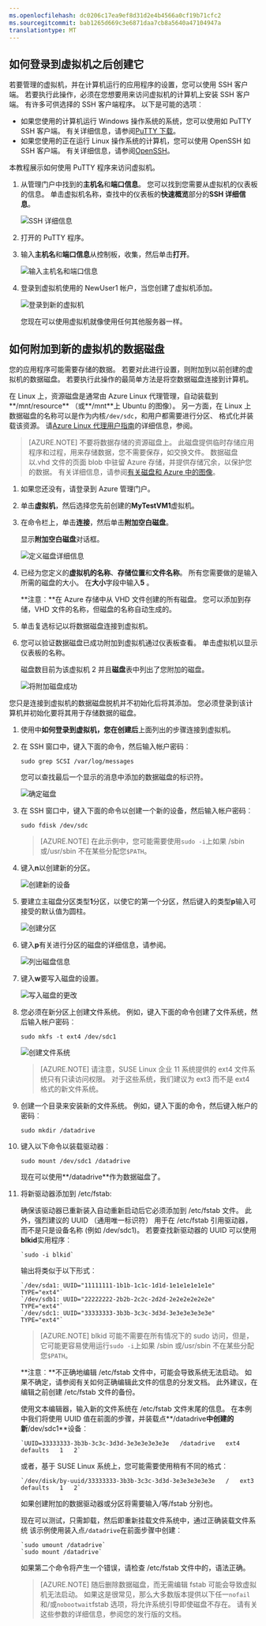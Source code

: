 ```yaml
---
ms.openlocfilehash: dc0206c17ea9ef8d31d2e4b4566a0cf19b71cfc2
ms.sourcegitcommit: bab1265d669c3e6871daa7cb8a5640a47104947a
translationtype: MT
---
```



## <a id="logon"> </a>如何登录到虚拟机之后创建它 ##

若要管理的虚拟机，并在计算机运行的应用程序的设置，您可以使用 SSH 客户端。 若要执行此操作，必须在您想要用来访问虚拟机的计算机上安装 SSH 客户端。 有许多可供选择的 SSH 客户端程序。 以下是可能的选项︰

- 如果您使用的计算机运行 Windows 操作系统的系统，您可以使用如 PuTTY SSH 客户端。 有关详细信息，请参阅[PuTTY 下载](http://www.chiark.greenend.org.uk/~sgtatham/putty/download.html)。
- 如果您使用的正在运行 Linux 操作系统的计算机，您可以使用 OpenSSH 如 SSH 客户端。 有关详细信息，请参阅[OpenSSH](http://www.openssh.org/)。

本教程展示如何使用 PuTTY 程序来访问虚拟机。

1. 从管理门户中找到的**主机名**和**端口信息**。 您可以找到您需要从虚拟机的仪表板的信息。 单击虚拟机名称，查找中的仪表板的**快速概览**部分的**SSH 详细信息**。

    ![SSH 详细信息](./media/virtual-machines-Linux-tutorial-log-on-attach-disk/SSHdetails.png)

2. 打开的 PuTTY 程序。

3. 输入**主机名**和**端口信息**从控制板，收集，然后单击**打开**。

    ![输入主机名和端口信息](./media/virtual-machines-Linux-tutorial-log-on-attach-disk/putty.png)

4. 登录到虚拟机使用的 NewUser1 帐户，当您创建了虚拟机添加。

    ![登录到新的虚拟机](./media/virtual-machines-Linux-tutorial-log-on-attach-disk/sshlogin.png)

    您现在可以使用虚拟机就像使用任何其他服务器一样。


## <a id="attachdisk"> </a>如何附加到新的虚拟机的数据磁盘 ##

您的应用程序可能需要存储的数据。 若要对此进行设置，则附加到以前创建的虚拟机的数据磁盘。 若要执行此操作的最简单方法是将空数据磁盘连接到计算机。

在 Linux 上，资源磁盘是通常由 Azure Linux 代理管理，自动装载到**/mnt/resource** （或**/mnt**上 Ubuntu 的图像）。 另一方面，在 Linux 上数据磁盘的名称可以是作为内核`/dev/sdc`，和用户都需要进行分区、 格式化并装载该资源。 请[Azure Linux 代理用户指南](../articles/virtual-machines/virtual-machines-linux-agent-user-guide.md)的详细信息，参阅。

>[AZURE.NOTE] 不要将数据存储的资源磁盘上。 此磁盘提供临时存储应用程序和过程，用来存储数据，您不需要保存，如交换文件。 数据磁盘以.vhd 文件的页面 blob 中驻留 Azure 存储，并提供存储冗余，以保护您的数据。 有关详细信息，请参阅[有关磁盘和 Azure 中的图像](http://msdn.microsoft.com/library/jj672979.aspx)。

1. 如果您还没有，请登录到 Azure 管理门户。

2. 单击**虚拟机**，然后选择您先前创建的**MyTestVM1**虚拟机。

3. 在命令栏上，单击**连接**，然后单击**附加空白磁盘**。
    
    显示**附加空白磁盘**对话框。

    ![定义磁盘详细信息](./media/virtual-machines-Linux-tutorial-log-on-attach-disk/attachnewdisklinux.png)

4. 已经为您定义的**虚拟机的名称**、**存储位置**和**文件名称**。 所有您需要做的是输入所需的磁盘的大小。 在**大小**字段中输入**5** 。

    **注意︰**在 Azure 存储中从 VHD 文件创建的所有磁盘。 您可以添加到存储，VHD 文件的名称，但磁盘的名称自动生成的。

5. 单击复选标记以将数据磁盘连接到虚拟机。

6. 您可以验证数据磁盘已成功附加到虚拟机通过仪表板查看。 单击虚拟机以显示仪表板的名称。

    磁盘数目前为该虚拟机 2 并且**磁盘**表中列出了您附加的磁盘。

    ![将附加磁盘成功](./media/virtual-machines-Linux-tutorial-log-on-attach-disk/attachemptysuccess.png)


您只是连接到虚拟机的数据磁盘脱机并不初始化后将其添加。 您必须登录到该计算机并初始化要将其用于存储数据的磁盘。

1. 使用中**如何登录到虚拟机，您在创建后**上面列出的步骤连接到虚拟机。


2. 在 SSH 窗口中，键入下面的命令，然后输入帐户密码︰

    `sudo grep SCSI /var/log/messages`

    您可以查找最后一个显示的消息中添加的数据磁盘的标识符。

    ![确定磁盘](./media/virtual-machines-Linux-tutorial-log-on-attach-disk/diskmessages.png)


3. 在 SSH 窗口中，键入下面的命令以创建一个新的设备，然后输入帐户密码︰

    `sudo fdisk /dev/sdc`

    >[AZURE.NOTE] 在此示例中，您可能需要使用`sudo -i`上如果 /sbin 或/usr/sbin 不在某些分配您`$PATH`。


4. 键入**n**以创建新的分区。

    ![创建新的设备](./media/virtual-machines-Linux-tutorial-log-on-attach-disk/diskpartition.png)


5. 要建立主磁盘分区类型**1**分区，以使它的第一个分区，然后键入的类型**p**输入可接受的默认值为圆柱。

    ![创建分区](./media/virtual-machines-Linux-tutorial-log-on-attach-disk/diskcylinder.png)


6. 键入**p**有关进行分区的磁盘的详细信息，请参阅。

    ![列出磁盘信息](./media/virtual-machines-Linux-tutorial-log-on-attach-disk/diskinfo.png)


7. 键入**w**要写入磁盘的设置。

    ![写入磁盘的更改](./media/virtual-machines-Linux-tutorial-log-on-attach-disk/diskwrite.png)


8. 您必须在新分区上创建文件系统。 例如，键入下面的命令创建了文件系统，然后输入帐户密码︰

    `sudo mkfs -t ext4 /dev/sdc1`

    ![创建文件系统](./media/virtual-machines-Linux-tutorial-log-on-attach-disk/diskfilesystem.png)

    >[AZURE.NOTE] 请注意，SUSE Linux 企业 11 系统提供的 ext4 文件系统只有只读访问权限。 对于这些系统，我们建议为 ext3 而不是 ext4 格式的新文件系统。


9. 创建一个目录来安装新的文件系统。 例如，键入下面的命令，然后键入帐户的密码︰

    `sudo mkdir /datadrive`


10. 键入以下命令以装载驱动器︰

    `sudo mount /dev/sdc1 /datadrive`

    现在可以使用**/datadrive**作为数据磁盘了。


11. 将新驱动器添加到 /etc/fstab:

    确保该驱动器已重新装入自动重新启动后它必须添加到 /etc/fstab 文件。 此外，强烈建议的 UUID （通用唯一标识符） 用于在 /etc/fstab 引用驱动器，而不是只是设备名称 (例如 /dev/sdc1)。 若要查找新驱动器的 UUID 可以使用**blkid**实用程序︰
    
        `sudo -i blkid`

    输出将类似于以下形式︰

        `/dev/sda1: UUID="11111111-1b1b-1c1c-1d1d-1e1e1e1e1e1e" TYPE="ext4"`
        `/dev/sdb1: UUID="22222222-2b2b-2c2c-2d2d-2e2e2e2e2e2e" TYPE="ext4"`
        `/dev/sdc1: UUID="33333333-3b3b-3c3c-3d3d-3e3e3e3e3e3e" TYPE="ext4"`

    >[AZURE.NOTE] blkid 可能不需要在所有情况下的 sudo 访问，但是，它可能更容易使用运行`sudo -i`上如果 /sbin 或/usr/sbin 不在某些分配您`$PATH`。

    **注意︰**不正确地编辑 /etc/fstab 文件中，可能会导致系统无法启动。 如果不确定，请参阅有关如何正确编辑此文件的信息的分发文档。 此外建议，在编辑之前创建 /etc/fstab 文件的备份。

    使用文本编辑器，输入新的文件系统在 /etc/fstab 文件末尾的信息。  在本例中我们将使用 UUID 值在前面的步骤，并装载点**/datadrive**中创建的新**/dev/sdc1**设备︰

        `UUID=33333333-3b3b-3c3c-3d3d-3e3e3e3e3e3e   /datadrive   ext4   defaults   1   2`

    或者，基于 SUSE Linux 系统上，您可能需要使用稍有不同的格式︰

        `/dev/disk/by-uuid/33333333-3b3b-3c3c-3d3d-3e3e3e3e3e3e   /   ext3   defaults   1   2`

    如果创建附加的数据驱动器或分区将需要输入/等/fstab 分别也。

    现在可以测试，只需卸载，然后即重新挂载文件系统中，通过正确装载文件系统 该示例使用装入点`/datadrive`在前面步骤中创建︰ 

        `sudo umount /datadrive`
        `sudo mount /datadrive`

    如果第二个命令将产生一个错误，请检查 /etc/fstab 文件中的，语法正确。


    >[AZURE.NOTE] 随后删除数据磁盘，而无需编辑 fstab 可能会导致虚拟机无法启动。 如果这是很常见，那么大多数版本提供以下任一`nofail`和/或`nobootwait`fstab 选项，将允许系统引导即使磁盘不存在。 请有关这些参数的详细信息，参阅您的发行版的文档。


